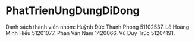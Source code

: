 # PhatTrienUngDungDiDong
Danh sách thành viên nhóm:
Huỳnh Đức Thanh Phong 51102537.
Lê Hoàng Minh Hiếu 51201077.
Phan Văn Nam 1420066.
Vũ Duy Trúc 51204191.
